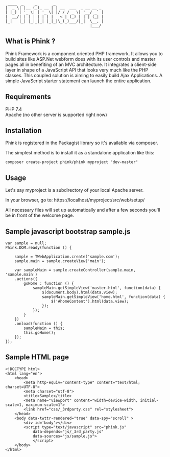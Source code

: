 	 ____  _     _       _
	|  _ \| |__ (_)_ __ | | __  ___  _ __ __ _
	| |_) | '_ \| | '_ \| |/ / / _ \| '__/ _` |
	|  __/| | | | | | | |   < | (_) | | | (_| |
	|_|   |_| |_|_|_| |_|_|\_(_)___/|_|  \__, |
	                                     |___/

## What is Phink ?
Phink Framework is a component oriented PHP framework. It allows you to build sites like ASP.Net webform does with its user controls and master pages all in benefiting of an MVC architecture. It integrates a client-side layer in shape of a JavaScript API that looks very much like the PHP classes. This coupled solution is aiming to easily build Ajax Applications. A simple JavaScript starter statement can launch the entire application.

## Requirements
PHP 7.4  
Apache (no other server is supported right now)
## Installation
Phink is registered in the Packagist library so it's available via composer.

The simplest method is to install it as a standalone application like this:

	composer create-project phink/phink myproject "dev-master"

## Usage
Let's say myproject is a subdirectory of your local Apache server.

In your browser, go to: 
	https://localhost/myproject/src/web/setup/

All necessary files will set up automatically and after a few seconds you'll be in front of the welcome page.

## Sample javascript bootstrap sample.js

	var sample = null;
	Phink.DOM.ready(function () {
		
		sample = TWebApplication.create('sample.com');
		sample.main = sample.createView('main');
		
		var sampleMain = sample.createController(sample.main, 'sample.main')
		.actions({
			goHome : function () {
				sampleMain.getSimpleView('master.html', function(data) {
					$(document.body).html(data.view);
					sampleMain.getSimpleView('home.html', function(data) {
						$('#homeContent').html(data.view);
					});
				});        
			}
		})
		.onload(function () {
			sampleMain = this;
			this.goHome();
		});
	});

## Sample HTML page 

	<!DOCTYPE html>
	<html lang="en">
		<head>
			<meta http-equiv="content-type" content="text/html; charset=UTF-8">
			<meta charset="utf-8">
			<title>Sample</title>
			<meta name="viewport" content="width=device-width, initial-scale=1, maximum-scale=1">
			<link href="css/_3rdparty.css" rel="stylesheet">
		</head>
		<body data-twttr-rendered="true" data-spy="scroll" >
			<div id='body'></div>
			<script type="text/javascript" src="phink.js"
				data-depends="js/_3rd_party.js"
				data-sources="js/sample.js">
		        </script>
		</body>
	</html>
